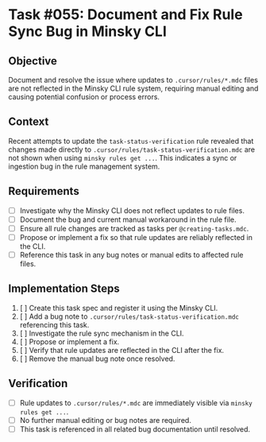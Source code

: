 # Task #055: Document and Fix Rule Sync Bug in Minsky CLI

## Objective

Document and resolve the issue where updates to `.cursor/rules/*.mdc` files are not reflected in the Minsky CLI rule system, requiring manual editing and causing potential confusion or process errors.

## Context

Recent attempts to update the `task-status-verification` rule revealed that changes made directly to `.cursor/rules/task-status-verification.mdc` are not shown when using `minsky rules get ...`. This indicates a sync or ingestion bug in the rule management system.

## Requirements

- [ ] Investigate why the Minsky CLI does not reflect updates to rule files.
- [ ] Document the bug and current manual workaround in the rule file.
- [ ] Ensure all rule changes are tracked as tasks per `@creating-tasks.mdc`.
- [ ] Propose or implement a fix so that rule updates are reliably reflected in the CLI.
- [ ] Reference this task in any bug notes or manual edits to affected rule files.

## Implementation Steps

1. [ ] Create this task spec and register it using the Minsky CLI.
2. [ ] Add a bug note to `.cursor/rules/task-status-verification.mdc` referencing this task.
3. [ ] Investigate the rule sync mechanism in the CLI.
4. [ ] Propose or implement a fix.
5. [ ] Verify that rule updates are reflected in the CLI after the fix.
6. [ ] Remove the manual bug note once resolved.

## Verification

- [ ] Rule updates to `.cursor/rules/*.mdc` are immediately visible via `minsky rules get ...`.
- [ ] No further manual editing or bug notes are required.
- [ ] This task is referenced in all related bug documentation until resolved.
